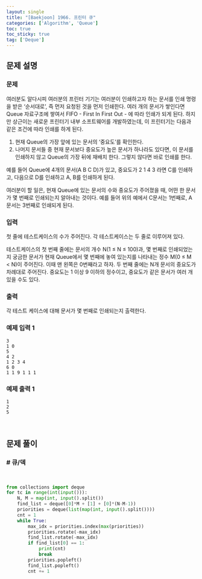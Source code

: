 ```yaml
---
layout: single
title: "[Baekjoon] 1966. 프린터 큐"
categories: ['Algorithm', 'Queue']
toc: true
toc_sticky: true
tag: ['Deque']
---
```


## 문제 설명

### 문제

여러분도 알다시피 여러분의 프린터 기기는 여러분이 인쇄하고자 하는 문서를 인쇄 명령을 받은 ‘순서대로’, 즉 먼저 요청된 것을 먼저 인쇄한다. 여러 개의 문서가 쌓인다면 Queue 자료구조에 쌓여서 FIFO - First In First Out - 에 따라 인쇄가 되게 된다. 하지만 상근이는 새로운 프린터기 내부 소프트웨어를 개발하였는데, 이 프린터기는 다음과 같은 조건에 따라 인쇄를 하게 된다.

1. 현재 Queue의 가장 앞에 있는 문서의 ‘중요도’를 확인한다.
2. 나머지 문서들 중 현재 문서보다 중요도가 높은 문서가 하나라도 있다면, 이 문서를 인쇄하지 않고 Queue의 가장 뒤에 재배치 한다. 그렇지 않다면 바로 인쇄를 한다.

예를 들어 Queue에 4개의 문서(A B C D)가 있고, 중요도가 2 1 4 3 라면 C를 인쇄하고, 다음으로 D를 인쇄하고 A, B를 인쇄하게 된다.

여러분이 할 일은, 현재 Queue에 있는 문서의 수와 중요도가 주어졌을 때, 어떤 한 문서가 몇 번째로 인쇄되는지 알아내는 것이다. 예를 들어 위의 예에서 C문서는 1번째로, A문서는 3번째로 인쇄되게 된다.

### 입력

첫 줄에 테스트케이스의 수가 주어진다. 각 테스트케이스는 두 줄로 이루어져 있다.

테스트케이스의 첫 번째 줄에는 문서의 개수 N(1 ≤ N ≤ 100)과, 몇 번째로 인쇄되었는지 궁금한 문서가 현재 Queue에서 몇 번째에 놓여 있는지를 나타내는 정수 M(0 ≤ M < N)이 주어진다. 이때 맨 왼쪽은 0번째라고 하자. 두 번째 줄에는 N개 문서의 중요도가 차례대로 주어진다. 중요도는 1 이상 9 이하의 정수이고, 중요도가 같은 문서가 여러 개 있을 수도 있다.

### 출력

각 테스트 케이스에 대해 문서가 몇 번째로 인쇄되는지 출력한다.

### 예제 입력 1 

```
3
1 0
5
4 2
1 2 3 4
6 0
1 1 9 1 1 1
```

### 예제 출력 1 

```
1
2
5
```

<br>

## 문제 풀이

### \# 큐/덱

<br>

```python
from collections import deque
for tc in range(int(input())):
    N, M = map(int, input().split())
    find_list = deque([0]*M + [1] + [0]*(N-M-1))
    priorities = deque(list(map(int, input().split())))
    cnt = 1
    while True:
        max_idx = priorities.index(max(priorities))
        priorities.rotate(-max_idx)
        find_list.rotate(-max_idx)
        if find_list[0] == 1:
            print(cnt)
            break
        priorities.popleft()
        find_list.popleft()
        cnt += 1
```

<br>










